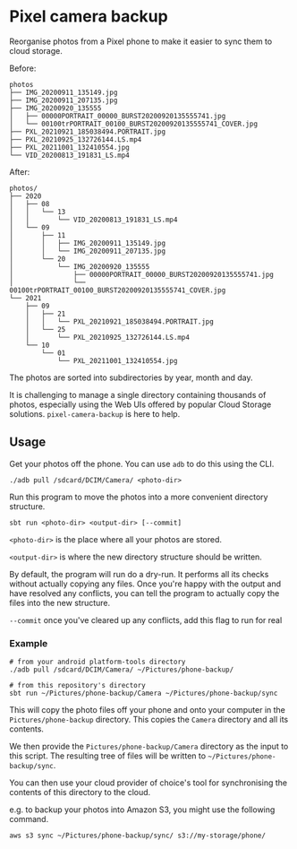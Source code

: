 Pixel camera backup
===================

Reorganise photos from a Pixel phone to make it easier to sync them
to cloud storage.

Before:
```
photos
├── IMG_20200911_135149.jpg
├── IMG_20200911_207135.jpg
├── IMG_20200920_135555
│   ├── 00000PORTRAIT_00000_BURST20200920135555741.jpg
│   └── 00100trPORTRAIT_00100_BURST20200920135555741_COVER.jpg
├── PXL_20210921_185038494.PORTRAIT.jpg
├── PXL_20210925_132726144.LS.mp4
├── PXL_20211001_132410554.jpg
└── VID_20200813_191831_LS.mp4
```

After:
```
photos/
├── 2020
│   ├── 08
│   │   └── 13
│   │       └── VID_20200813_191831_LS.mp4
│   └── 09
│       ├── 11
│       │   ├── IMG_20200911_135149.jpg
│       │   └── IMG_20200911_207135.jpg
│       └── 20
│           └── IMG_20200920_135555
│               ├── 00000PORTRAIT_00000_BURST20200920135555741.jpg
│               └── 00100trPORTRAIT_00100_BURST20200920135555741_COVER.jpg
└── 2021
    ├── 09
    │   ├── 21
    │   │   └── PXL_20210921_185038494.PORTRAIT.jpg
    │   └── 25
    │       └── PXL_20210925_132726144.LS.mp4
    └── 10
        └── 01
            └── PXL_20211001_132410554.jpg

```

The photos are sorted into subdirectories by year, month and day.

It is challenging to manage a single directory containing thousands
of photos, especially using the Web UIs offered by popular Cloud Storage
solutions. `pixel-camera-backup` is here to help.

## Usage

Get your photos off the phone. You can use `adb` to do this using the CLI.

    ./adb pull /sdcard/DCIM/Camera/ <photo-dir>

Run this program to move the photos into a more convenient directory
structure.

    sbt run <photo-dir> <output-dir> [--commit]

`<photo-dir>` is the place where all your photos are stored.

`<output-dir>` is where the new directory structure should be written.

By default, the program will run do a dry-run. It performs all its
checks without actually copying any files. Once you're happy with the
output and have resolved any conflicts, you can tell the program to
actually copy the files into the new structure.

`--commit` once you've cleared up any conflicts, add this flag to run for real

### Example

    # from your android platform-tools directory
    ./adb pull /sdcard/DCIM/Camera/ ~/Pictures/phone-backup/

    # from this repository's directory
    sbt run ~/Pictures/phone-backup/Camera ~/Pictures/phone-backup/sync

This will copy the photo files off your phone and onto your computer
in the `Pictures/phone-backup` directory. This copies the `Camera`
directory and all its contents.

We then provide the `Pictures/phone-backup/Camera` directory as the
input to this script. The resulting tree of files will be written to
`~/Pictures/phone-backup/sync`.

You can then use your cloud provider of choice's tool for synchronising
the contents of this directory to the cloud.

e.g. to backup your photos into Amazon S3, you might use the following
command.

    aws s3 sync ~/Pictures/phone-backup/sync/ s3://my-storage/phone/
